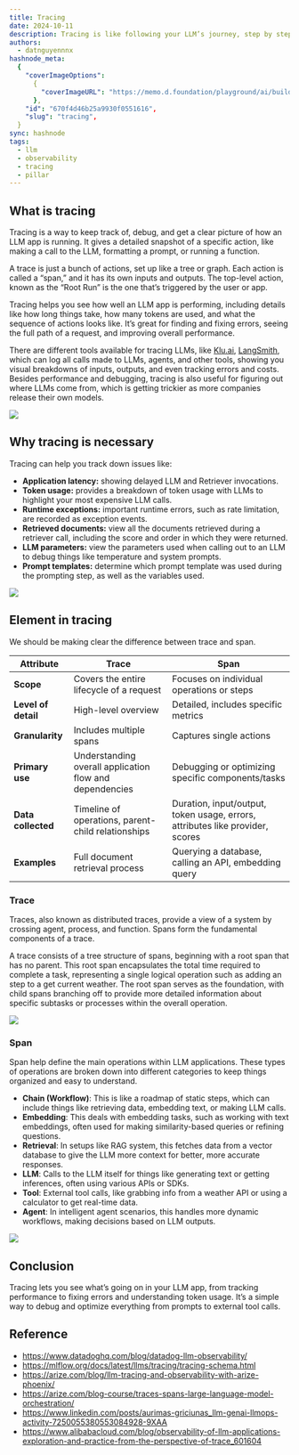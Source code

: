 ```yaml
---
title: Tracing
date: 2024-10-11
description: Tracing is like following your LLM’s journey, step by step. We will explain how tracing makes it easy to identify and address problems by allowing you to track the entire process.
authors:
  - datnguyennnx
hashnode_meta:
  {
    "coverImageOptions":
      {
        "coverImageURL": "https://memo.d.foundation/playground/ai/building-llm-system/assets/trace-pillar-tracing-roadmap.webp",
      },
    "id": "670f4d46b25a9930f0551616",
    "slug": "tracing",
  }
sync: hashnode
tags:
  - llm
  - observability
  - tracing
  - pillar
---
```


## What is tracing

Tracing is a way to keep track of, debug, and get a clear picture of how an LLM app is running. It gives a detailed snapshot of a specific action, like making a call to the LLM, formatting a prompt, or running a function.

A trace is just a bunch of actions, set up like a tree or graph. Each action is called a “span,” and it has its own inputs and outputs. The top-level action, known as the “Root Run” is the one that’s triggered by the user or app.

Tracing helps you see how well an LLM app is performing, including details like how long things take, how many tokens are used, and what the sequence of actions looks like. It’s great for finding and fixing errors, seeing the full path of a request, and improving overall performance.

There are different tools available for tracing LLMs, like [Klu.ai](http://klu.ai/), [LangSmith](https://docs.smith.langchain.com/), which can log all calls made to LLMs, agents, and other tools, showing you visual breakdowns of inputs, outputs, and even tracking errors and costs. Besides performance and debugging, tracing is also useful for figuring out where LLMs come from, which is getting trickier as more companies release their own models.

![](assets/trace-pillar-tracing-roadmap.webp)

## Why tracing is necessary

Tracing can help you track down issues like:

- **Application latency:** showing delayed LLM and Retriever invocations.
- **Token usage:** provides a breakdown of token usage with LLMs to highlight your most expensive LLM calls.
- **Runtime exceptions:** important runtime errors, such as rate limitation, are recorded as exception events.
- **Retrieved documents:** view all the documents retrieved during a retriever call, including the score and order in which they were returned.
- **LLM parameters:** view the parameters used when calling out to an LLM to debug things like temperature and system prompts.
- **Prompt templates:** determine which prompt template was used during the prompting step, as well as the variables used.

![](assets/trace-pillar-tracing-example.webp)

## Element in tracing

We should be making clear the difference between trace and span.

| **Attribute**       | **Trace**                                               | **Span**                                                                      |
| ------------------- | ------------------------------------------------------- | ----------------------------------------------------------------------------- |
| **Scope**           | Covers the entire lifecycle of a request                | Focuses on individual operations or steps                                     |
| **Level of detail** | High-level overview                                     | Detailed, includes specific metrics                                           |
| **Granularity**     | Includes multiple spans                                 | Captures single actions                                                       |
| **Primary use**     | Understanding overall application flow and dependencies | Debugging or optimizing specific components/tasks                             |
| **Data collected**  | Timeline of operations, parent-child relationships      | Duration, input/output, token usage, errors, attributes like provider, scores |
| **Examples**        | Full document retrieval process                         | Querying a database, calling an API, embedding query                          |

### Trace

Traces, also known as distributed traces, provide a view of a system by crossing agent, process, and function. Spans form the fundamental components of a trace.

A trace consists of a tree structure of spans, beginning with a root span that has no parent. This root span encapsulates the total time required to complete a task, representing a single logical operation such as adding an step to a get current weather. The root span serves as the foundation, with child spans branching off to provide more detailed information about specific subtasks or processes within the overall operation.

![](assets/trace-pillar-trace-explain.webp)

### Span

Span help define the main operations within LLM applications. These types of operations are broken down into different categories to keep things organized and easy to understand.

- **Chain (Workflow)**: This is like a roadmap of static steps, which can include things like retrieving data, embedding text, or making LLM calls.
- **Embedding**: This deals with embedding tasks, such as working with text embeddings, often used for making similarity-based queries or refining questions.
- **Retrieval**: In setups like RAG system, this fetches data from a vector database to give the LLM more context for better, more accurate responses.
- **LLM**: Calls to the LLM itself for things like generating text or getting inferences, often using various APIs or SDKs.
- **Tool**: External tool calls, like grabbing info from a weather API or using a calculator to get real-time data.
- **Agent**: In intelligent agent scenarios, this handles more dynamic workflows, making decisions based on LLM outputs.

![](assets/trace-pillar-span-explain.webp)

## Conclusion

Tracing lets you see what’s going on in your LLM app, from tracking performance to fixing errors and understanding token usage. It’s a simple way to debug and optimize everything from prompts to external tool calls.

## Reference

- https://www.datadoghq.com/blog/datadog-llm-observability/
- https://mlflow.org/docs/latest/llms/tracing/tracing-schema.html
- https://arize.com/blog/llm-tracing-and-observability-with-arize-phoenix/
- https://arize.com/blog-course/traces-spans-large-language-model-orchestration/
- https://www.linkedin.com/posts/aurimas-griciunas_llm-genai-llmops-activity-7250055380553084928-9XAA
- https://www.alibabacloud.com/blog/observability-of-llm-applications-exploration-and-practice-from-the-perspective-of-trace_601604
